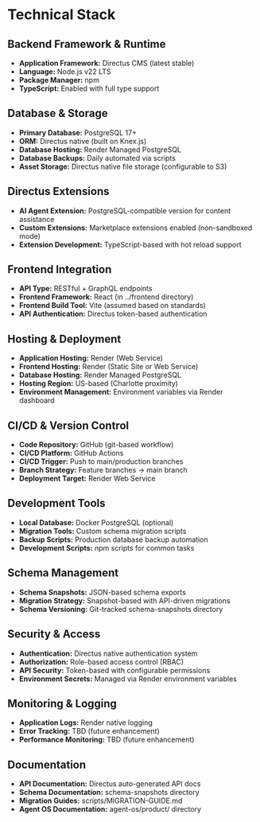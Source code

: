 # Technical Stack

## Backend Framework & Runtime

- **Application Framework:** Directus CMS (latest stable)
- **Language:** Node.js v22 LTS
- **Package Manager:** npm
- **TypeScript:** Enabled with full type support

## Database & Storage

- **Primary Database:** PostgreSQL 17+
- **ORM:** Directus native (built on Knex.js)
- **Database Hosting:** Render Managed PostgreSQL
- **Database Backups:** Daily automated via scripts
- **Asset Storage:** Directus native file storage (configurable to S3)

## Directus Extensions

- **AI Agent Extension:** PostgreSQL-compatible version for content assistance
- **Custom Extensions:** Marketplace extensions enabled (non-sandboxed mode)
- **Extension Development:** TypeScript-based with hot reload support

## Frontend Integration

- **API Type:** RESTful + GraphQL endpoints
- **Frontend Framework:** React (in ../frontend directory)
- **Frontend Build Tool:** Vite (assumed based on standards)
- **API Authentication:** Directus token-based authentication

## Hosting & Deployment

- **Application Hosting:** Render (Web Service)
- **Frontend Hosting:** Render (Static Site or Web Service)
- **Database Hosting:** Render Managed PostgreSQL
- **Hosting Region:** US-based (Charlotte proximity)
- **Environment Management:** Environment variables via Render dashboard

## CI/CD & Version Control

- **Code Repository:** GitHub (git-based workflow)
- **CI/CD Platform:** GitHub Actions
- **CI/CD Trigger:** Push to main/production branches
- **Branch Strategy:** Feature branches → main branch
- **Deployment Target:** Render Web Service

## Development Tools

- **Local Database:** Docker PostgreSQL (optional)
- **Migration Tools:** Custom schema migration scripts
- **Backup Scripts:** Production database backup automation
- **Development Scripts:** npm scripts for common tasks

## Schema Management

- **Schema Snapshots:** JSON-based schema exports
- **Migration Strategy:** Snapshot-based with API-driven migrations
- **Schema Versioning:** Git-tracked schema-snapshots directory

## Security & Access

- **Authentication:** Directus native authentication system
- **Authorization:** Role-based access control (RBAC)
- **API Security:** Token-based with configurable permissions
- **Environment Secrets:** Managed via Render environment variables

## Monitoring & Logging

- **Application Logs:** Render native logging
- **Error Tracking:** TBD (future enhancement)
- **Performance Monitoring:** TBD (future enhancement)

## Documentation

- **API Documentation:** Directus auto-generated API docs
- **Schema Documentation:** schema-snapshots directory
- **Migration Guides:** scripts/MIGRATION-GUIDE.md
- **Agent OS Documentation:** agent-os/product/ directory
